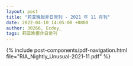 ```yaml
---
layout: post
title: "莉亚晚报非日常刊 - 2021 年 11 月刊"
date: 2022-04-10 14:05:00 +0800
author: 30266, Ecdey_
tags: 莉亚晚报非日常刊
---
```


{% include post-components/pdf-navigation.html file="RIA_Nightly_Unusual-2021-11.pdf" %}